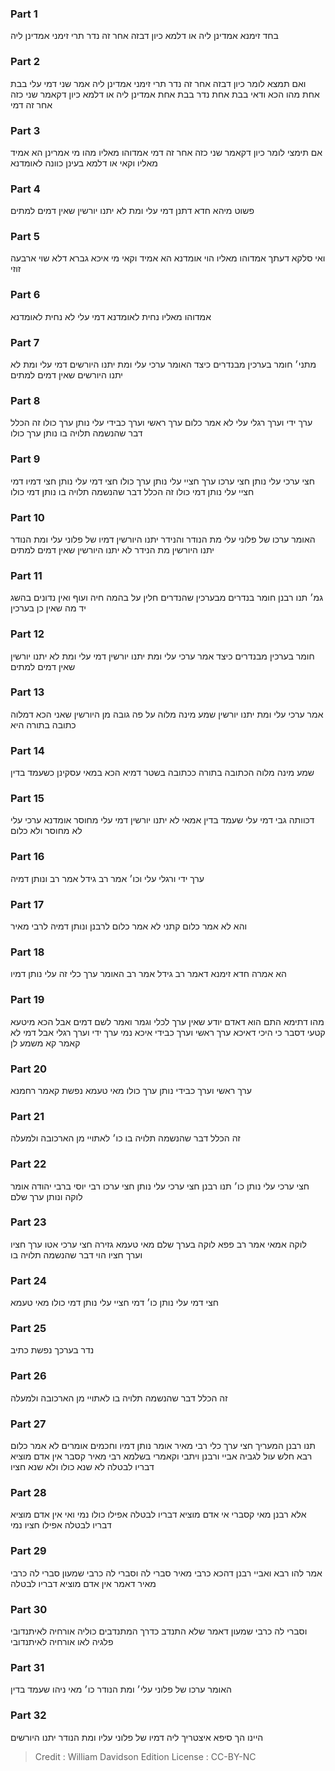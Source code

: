 
### Part 1
בחד זימנא אמדינן ליה או דלמא כיון דבזה אחר זה נדר תרי זימני אמדינן ליה

### Part 2
ואם תמצא לומר כיון דבזה אחר זה נדר תרי זימני אמדינן ליה אמר שני דמי עלי בבת אחת מהו הכא ודאי בבת אחת נדר בבת אחת אמדינן ליה או דלמא כיון דקאמר שני כזה אחר זה דמי

### Part 3
אם תימצי לומר כיון דקאמר שני כזה אחר זה דמי אמדוהו מאליו מהו מי אמרינן הא אמיד מאליו וקאי או דלמא בעינן כוונה לאומדנא

### Part 4
פשוט מיהא חדא דתנן דמי עלי ומת לא יתנו יורשין שאין דמים למתים

### Part 5
ואי סלקא דעתך אמדוהו מאליו הוי אומדנא הא אמיד וקאי מי איכא גברא דלא שוי ארבעה זוזי

### Part 6
אמדוהו מאליו נחית לאומדנא דמי עלי לא נחית לאומדנא

### Part 7
מתני׳ חומר בערכין מבנדרים כיצד האומר ערכי עלי ומת יתנו היורשים דמי עלי ומת לא יתנו היורשים שאין דמים למתים

### Part 8
ערך ידי וערך רגלי עלי לא אמר כלום ערך ראשי וערך כבידי עלי נותן ערך כולו זה הכלל דבר שהנשמה תלויה בו נותן ערך כולו

### Part 9
חצי ערכי עלי נותן חצי ערכו ערך חציי עלי נותן ערך כולו חצי דמי עלי נותן חצי דמיו דמי חציי עלי נותן דמי כולו זה הכלל דבר שהנשמה תלויה בו נותן דמי כולו

### Part 10
האומר ערכו של פלוני עלי מת הנודר והנידר יתנו היורשין דמיו של פלוני עלי ומת הנודר יתנו היורשין מת הנידר לא יתנו היורשין שאין דמים למתים

### Part 11
גמ׳ תנו רבנן חומר בנדרים מבערכין שהנדרים חלין על בהמה חיה ועוף ואין נדונים בהשג יד מה שאין כן בערכין

### Part 12
חומר בערכין מבנדרים כיצד אמר ערכי עלי ומת יתנו יורשין דמי עלי ומת לא יתנו יורשין שאין דמים למתים

### Part 13
אמר ערכי עלי ומת יתנו יורשין שמע מינה מלוה על פה גובה מן היורשין שאני הכא דמלוה כתובה בתורה היא

### Part 14
שמע מינה מלוה הכתובה בתורה ככתובה בשטר דמיא הכא במאי עסקינן כשעמד בדין

### Part 15
דכוותה גבי דמי עלי שעמד בדין אמאי לא יתנו יורשין דמי עלי מחוסר אומדנא ערכי עלי לא מחוסר ולא כלום

### Part 16
ערך ידי ורגלי עלי וכו׳ אמר רב גידל אמר רב ונותן דמיה

### Part 17
והא לא אמר כלום קתני לא אמר כלום לרבנן ונותן דמיה לרבי מאיר

### Part 18
הא אמרה חדא זימנא דאמר רב גידל אמר רב האומר ערך כלי זה עלי נותן דמיו

### Part 19
מהו דתימא התם הוא דאדם יודע שאין ערך לכלי וגמר ואמר לשם דמים אבל הכא מיטעא קטעי דסבר כי היכי דאיכא ערך ראשי וערך כבידי איכא נמי ערך ידי וערך רגלי אבל דמי לא קאמר קא משמע לן

### Part 20
ערך ראשי וערך כבידי נותן ערך כולו מאי טעמא נפשת קאמר רחמנא

### Part 21
זה הכלל דבר שהנשמה תלויה בו כו׳ לאתויי מן הארכובה ולמעלה

### Part 22
חצי ערכי עלי נותן כו׳ תנו רבנן חצי ערכי עלי נותן חצי ערכו רבי יוסי ברבי יהודה אומר לוקה ונותן ערך שלם

### Part 23
לוקה אמאי אמר רב פפא לוקה בערך שלם מאי טעמא גזירה חצי ערכי אטו ערך חציו וערך חציו הוי דבר שהנשמה תלויה בו

### Part 24
חצי דמי עלי נותן כו׳ דמי חציי עלי נותן דמי כולו מאי טעמא

### Part 25
נדר בערכך נפשת כתיב

### Part 26
זה הכלל דבר שהנשמה תלויה בו לאתויי מן הארכובה ולמעלה

### Part 27
תנו רבנן המעריך חצי ערך כלי רבי מאיר אומר נותן דמיו וחכמים אומרים לא אמר כלום רבא חלש עול לגביה אביי ורבנן ויתבי וקאמרי בשלמא רבי מאיר קסבר אין אדם מוציא דבריו לבטלה לא שנא כולו ולא שנא חציו

### Part 28
אלא רבנן מאי קסברי אי אדם מוציא דבריו לבטלה אפילו כולו נמי ואי אין אדם מוציא דבריו לבטלה אפילו חציו נמי

### Part 29
אמר להו רבא ואביי רבנן דהכא כרבי מאיר סברי לה וסברי לה כרבי שמעון סברי לה כרבי מאיר דאמר אין אדם מוציא דבריו לבטלה

### Part 30
וסברי לה כרבי שמעון דאמר שלא התנדב כדרך המתנדבים כוליה אורחיה לאיתנדובי פלגיה לאו אורחיה לאיתנדובי

### Part 31
האומר ערכו של פלוני עלי׳ ומת הנודר כו׳ מאי ניהו שעמד בדין

### Part 32
היינו הך סיפא איצטריך ליה דמיו של פלוני עליו ומת הנודר יתנו היורשים

>Credit : William Davidson Edition
>License : CC-BY-NC